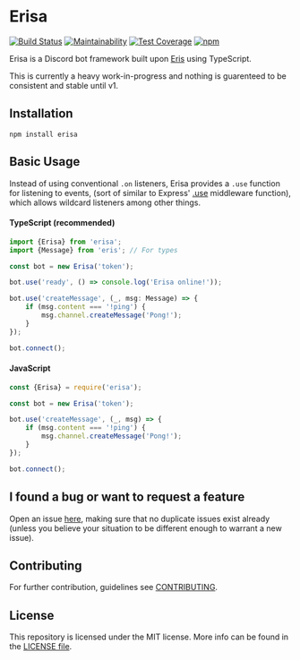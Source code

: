 # Erisa
[![Build Status](https://travis-ci.org/erisaaa/erisa.svg?branch=master)](https://travis-ci.org/erisaaa/erisa)
[![Maintainability](https://api.codeclimate.com/v1/badges/fd31f3df82c2b19d9413/maintainability)](https://codeclimate.com/github/erisaaa/erisa/maintainability)
[![Test Coverage](https://api.codeclimate.com/v1/badges/fd31f3df82c2b19d9413/test_coverage)](https://codeclimate.com/github/erisaaa/erisa/test_coverage)
[![npm](https://img.shields.io/npm/v/erisa.svg)](https://npmjs.com/package/erisa)

Erisa is a Discord bot framework built upon [Eris](https://github.com/abalabahaha/eris) using TypeScript.

This is currently a heavy work-in-progress and nothing is guarenteed to be consistent and stable until v1.

## Installation
```
npm install erisa
```

## Basic Usage
Instead of using conventional `.on` listeners, Erisa provides a `.use` function for listening to events, (sort of similar to Express' [.use](http://expressjs.com/en/4x/api.html#app.use) middleware function), which allows wildcard listeners among other things.

#### TypeScript (recommended)
```ts
import {Erisa} from 'erisa';
import {Message} from 'eris'; // For types

const bot = new Erisa('token');

bot.use('ready', () => console.log('Erisa online!'));

bot.use('createMessage', (_, msg: Message) => {
    if (msg.content === '!ping') {
        msg.channel.createMessage('Pong!');
    }
});

bot.connect();
```

#### JavaScript
```js
const {Erisa} = require('erisa');

const bot = new Erisa('token');

bot.use('createMessage', (_, msg) => {
    if (msg.content === '!ping') {
        msg.channel.createMessage('Pong!');
    }
});

bot.connect();
```

## I found a bug or want to request a feature
Open an issue [here](https://github.com/erisaaa/erisa/issues), making sure that no duplicate issues exist already (unless you believe your situation to be different enough to warrant a new issue).

## Contributing
For further contribution, guidelines see [CONTRIBUTING](.github/CONTRIBUTING.md).

## License
This repository is licensed under the MIT license. More info can be found in the [LICENSE file](/LICENSE).

